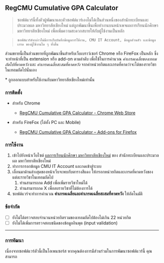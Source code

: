 ## RegCMU Cumulative GPA Calculator
>ซอฟต์แวร์นี้ทั้งตัวผู้พัฒนาและตัวซอฟต์แวร์เองไม่ได้เป็นส่วนหนึ่งของสำนักทะเบียนและประมวลผล มหาวิทยาลัยเชียงใหม่ แต่ถูกพัฒนาขึ้นเพื่อทำงานบนหน้าเพจผลการเรียนนักศึกษา มหาวิทยาลัยเชียงใหม่ เพื่อเพิ่มความสะดวกสบายให้กับผู้ใช้งานเป็นหลัก

>```ซอฟต์แวร์ดังกล่าวไม่มีการเก็บบันทึกข้อมูลการใช้งาน, CMU IT Account, ข้อมูลส่วนตัว และข้อมูลเกรด ของผู้ใช้งานใด ๆ ทั้งสิ้น```

ส่วนขยายนี้เป็นส่วนขยายที่ถูกพัฒนาขึ้นสำหรับเว็บเบราว์เซอร์ Chrome หรือ FireFox เป็นหลัก ซึ่งจะทำหน้าที่เป็น extension หรือ add-on ตามลำดับ เพื่อใช้ในการคำนวณ *ค่าเกรดเฉลี่ยของเทอมถัดไปที่คาดหวัง* และ *ค่าเกรดเฉลี่ยสะสมที่คาดหวัง* จากค่าหน่วยกิตและเกรดที่คาดว่าจะได้ของรายวิชาในเทอมถัดไปนั่นเอง

\* ถูกออกแบบสำหรับใช้งานกับมหาวิทยาลัยเชียงใหม่เท่านั้น

### การติดตั้ง
+ สำหรับ Chrome
  - [RegCMU Cumulative GPA Calculator - Chrome Web Store](https://chrome.google.com/webstore/detail/regcmu-cumulative-gpa-cal/acneommdmgbcnangkfjdjcmnelkopgdi)

+ สำหรับ FireFox (ได้ทั้ง PC และ Mobile)
  - [RegCMU Cumulative GPA Calculator – Add-ons for Firefox](https://addons.mozilla.org/en-US/firefox/addon/regcmu-cgpa-calculator/)

### การใช้งาน
1. เข้าไปยังหน้าเว็บไซต์ [ผลการเรียนนักศึกษา มหาวิทยาลัยเชียงใหม่](https://www3.reg.cmu.ac.th/transcript/) ของ สำนักทะเบียนและประมวลผล มหาวิทยาลัยเชียงใหม่
2. ทำการกรอกข้อมูล CMU IT Account และกดเข้าสู่ระบบ
3. เลื่อนมาด้านล่างสุดของหน้าเว็บจะพบกับตารางสีแดง ให้กรอกหน่วยกิตและเกรดที่คาดหวังของแต่ละรายวิชาในเทอมถัดไป
    1. ท่านสามารถกด Add เพื่อเพิ่มรายวิชาใหม่ได้
    2. ท่านสามารถกด X เพื่อลบรายวิชาที่ไม่ต้องการได้
4. ซอฟต์แวร์จะทำการคำนวณ <b>ค่าเกรดเฉลี่ยและค่าเกรดเฉลี่ยสะสมที่คาดหวัง</b> ให้อัตโนมัติ

### ข้อจำกัด
- [ ] ยังไม่ได้ตรวจสอบจำนวนหน่วยกิตรวมของเทอมถัดไปต้องไม่เกิน 22 หน่วยกิต
- [ ] ยังไม่ได้เพิ่มการตรวจสอบชนิดของข้อมูลอินพุต (input validation)

---
### การพัฒนา
เนื่องจากซอฟต์แวร์ตัวนี้เป็นโอเพนซอร์ส หากคุณต้องการมีส่วนร่วมในการพัฒนาซอฟต์แวร์นี้ คุณสามารถ 